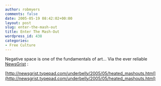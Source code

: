 ```yaml
---
author: robmyers
comments: false
date: 2005-05-19 08:42:02+00:00
layout: post
slug: enter-the-mash-out
title: Enter The Mash-Out
wordpress_id: 438
categories:
- Free Culture
---
```


Negative space is one of the fundamentals of art... Via the ever reliable [NewsGrist](http://newsgrist.typepad.com/) :  
  
[http://newsgrist.typepad.com/underbelly/2005/05/heated_mashouts.html](http://newsgrist.typepad.com/underbelly/2005/05/heated_mashouts.html)

  


